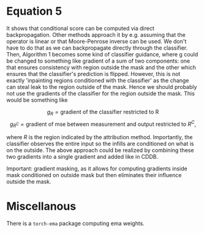 # Equation 5
It shows that conditional score can be computed via direct backpropagation. Other methods approach it by e.g. assuming that the operator is linear or that Moore-Penrose inverse can be used. We don't have to do that as we can backpropagate directly through the classifier. Then, Algorithm 1 becomes some kind of classifier guidance, where g could be changed to something like gradient of a sum of two components: one that ensures consistency with region outside the mask and the other which ensures that the classifier's prediction is flipped. However, this is not exactly 'inpainting regions conditioned with the classifier' as the change can steal leak to the region outside of the mask. Hence we should probably not use the gradients of the classifier for the region outside the mask. This would be something like

$$ g_{R} = \text{gradient of the classifier restricted to R} $$
$$ g_{R^C} = \text{gradient of mse between measurement and output restricted to }R^C,$$

where $R$ is the region indicated by the attribution method. Importantly, the classifier observes the entire input so the infills are conditioned on what is on the outside. The above approach could be realized by combining these two gradients into a single gradient and added like in CDDB.

Important: gradient masking, as it allows for computing gradients inside mask conditioned on outside mask but then eliminates their influence outside the mask.

# Miscellanous

There is a `torch-ema` package computing ema weights.